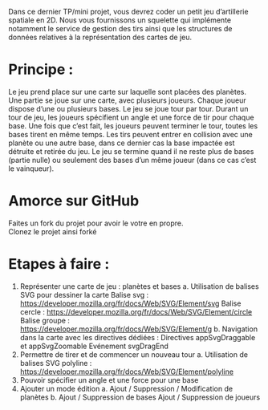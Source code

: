 Dans ce dernier TP/mini projet, vous devrez coder un petit jeu d’artillerie spatiale en 2D. Nous vous fournissons un squelette qui implémente notamment le service de gestion des tirs ainsi que les structures de données relatives à la représentation des cartes de jeu.

# Principe :
Le jeu prend place sur une carte sur laquelle sont placées des planètes. 
Une partie se joue sur une carte, avec plusieurs joueurs. Chaque joueur dispose d’une ou plusieurs bases. 
Le jeu se joue tour par tour. Durant un tour de jeu, les joueurs spécifient un angle et une force de tir pour chaque base. Une fois que c’est fait, les joueurs peuvent terminer le tour, toutes les bases tirent en même temps. Les tirs peuvent entrer en collision avec une planète ou une autre base, dans ce dernier cas la base impactée est détruite et retirée du jeu.
Le jeu se termine quand il ne reste plus de bases (partie nulle) ou seulement des bases d’un même joueur (dans ce cas c’est le vainqueur).

# Amorce sur GitHub
Faites un fork du projet pour avoir le votre en propre.  
Clonez le projet ainsi forké

# Etapes à faire :
1. Représenter une carte de jeu : planètes et bases
	a. Utilisation de balises SVG pour dessiner la carte
Balise svg : https://developer.mozilla.org/fr/docs/Web/SVG/Element/svg
Balise cercle : https://developer.mozilla.org/fr/docs/Web/SVG/Element/circle
Balise groupe : https://developer.mozilla.org/fr/docs/Web/SVG/Element/g
		b. Navigation dans la carte avec les directives dédiées :
Directives  appSvgDraggable  et  appSvgZoomable
Evénement  svgDragEnd
2. Permettre de tirer et de commencer un nouveau tour
		a. Utilisation de balises SVG polyline : https://developer.mozilla.org/fr/docs/Web/SVG/Element/polyline
3. Pouvoir spécifier un angle et une force pour une base
4. Ajouter un mode édition
		a. Ajout / Suppression / Modification de planètes
		b. Ajout / Suppression de bases
Ajout / Suppression de joueurs
